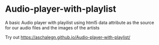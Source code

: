 # Audio-player-with-playlist
A basic Audio player with playilist using html5 data attribute
as the source for our audio files and the images of the artists

Try out
https://aschalegn.github.io/Audio-player-with-playlist/
